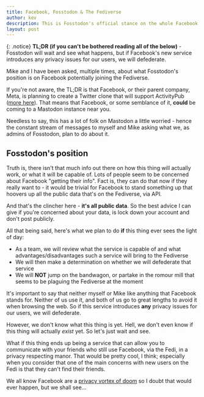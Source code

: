```yaml
---
title: Facebook, Fosstodon & The Fediverse
author: kev
description: This is Fosstodon's official stance on the whole Facebook joining the Fediverse debacle.
layout: post
---
```


{: .notice}
**TL;DR (if you can't be bothered reading all of the below)** - Fosstodon will wait and see what happens, but if Facebook's new service introduces any privacy issues for our users, we will defederate.

Mike and I have been asked, multiple times, about what Fosstodon's position is on Facebook potentially joining the Fediverse.

If you're not aware, the TL;DR is that Facebook, or their parent company, Meta, is planning to create a Twitter clone that will support ActivityPub ([more here](https://www.lifewire.com/how-metas-new-project-p92-could-deliver-the-killing-blow-to-twitter-7255582)). That means that Facebook, or some semblance of it, **could** be coming to a Mastodon instance near you.

Needless to say, this has a lot of folk on Mastodon a little worried - hence the constant stream of messages to myself and Mike asking what we, as admins of Fosstodon, plan to do about it.

## Fosstodon's position

Truth is, there isn't that much info out there on how this thing will actually work, or what it will be capable of. Lots of people seem to be concerned about Facebook "getting their info". Fact is, they can do that now if they really want to - it would be trivial for Facebook to stand something up that hoovers up all the public data that's on the Fediverse, via API.

And that's the clincher here - **it's all public data**. So the best advice I can give if you're concerned about your data, is lock down your account and don't post publicly.

All that being said, here's what we plan to do **if** this thing ever sees the light of day:
* As a team, we will review what the service is capable of and what advantages/disadvantages such a service will bring to the Fediverse
* We will then make a determination on whether we will defederate that service
* We will **NOT** jump on the bandwagon, or partake in the romour mill that seems to be plaguing the Fediverse at the moment

It's important to say that neither myself or Mike like anything that Facebook stands for. Neither of us use it, and both of us go to great lengths to avoid it when browsing the web. So if this service introduces **any** privacy issues for our users, we will defederate.

However, we don't know what this thing is yet. Hell, we don't even know if this thing will actually *exist* yet. So let's just wait and see.

What if this thing ends up being a service that can allow you to communicate with your friends who still use Facebook, via the Fedi, in a privacy respecting manor. That would be pretty cool, I think; especially when you consider that one of the main concerns with new users on the Fedi is that they can't find their friends.

We all know Facebook are a [privacy vortex of doom](https://kevquirk.com/why-you-shouldnt-use-facebook) so I doubt that would ever happen, but we shall see...